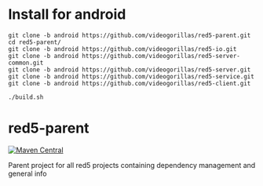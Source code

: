# Install for android
```
git clone -b android https://github.com/videogorillas/red5-parent.git
cd red5-parent/
git clone -b android https://github.com/videogorillas/red5-io.git
git clone -b android https://github.com/videogorillas/red5-server-common.git
git clone -b android https://github.com/videogorillas/red5-server.git
git clone -b android https://github.com/videogorillas/red5-service.git
git clone -b android https://github.com/videogorillas/red5-client.git

./build.sh

```

# red5-parent
[![Maven Central](https://img.shields.io/maven-central/v/org.red5/red5-parent.svg)](http://search.maven.org/#search%7Cga%7C1%7Cg%3A%22org.red5%22)

Parent project for all red5 projects containing dependency management and general info
